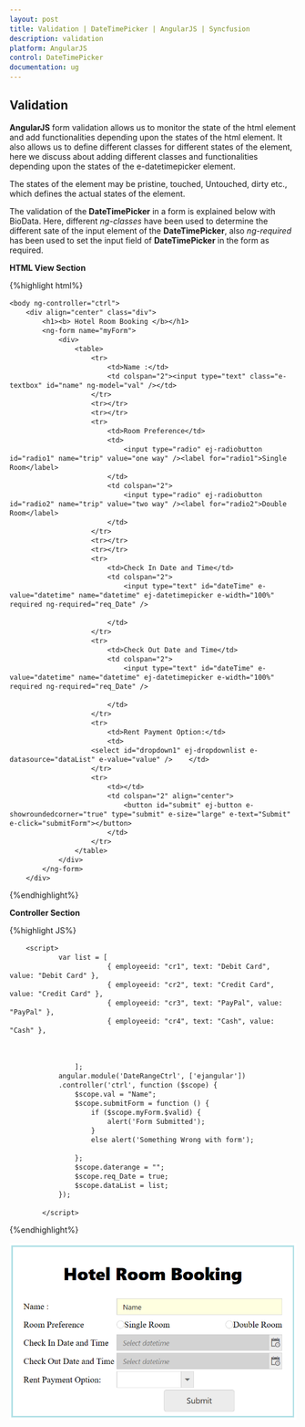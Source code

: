 ```yaml
---
layout: post
title: Validation | DateTimePicker | AngularJS | Syncfusion
description: validation
platform: AngularJS
control: DateTimePicker
documentation: ug
---
```

## Validation

**AngularJS** form validation allows us to monitor the state of the html element and add functionalities depending upon the states of the html element. It also allows us to define different classes for different states of the element, here we discuss about adding different classes and functionalities depending upon the states of the e-datetimepicker element.

The states of the element may be pristine, touched, Untouched, dirty etc., which defines the actual states of the element.

The validation of the **DateTimePicker** in a form is explained below with BioData. Here, different *ng-classes* have been used to determine the different sate of the input element of the **DateTimePicker**, also *ng-required* has been used to set the input field of **DateTimePicker** in the form as required.

**HTML View Section**

{%highlight html%}

    <body ng-controller="ctrl">
        <div align="center" class="div">
            <h1><b> Hotel Room Booking </b></h1>
            <ng-form name="myForm">
                <div>
                    <table>
                        <tr>
                            <td>Name :</td>
                            <td colspan="2"><input type="text" class="e-textbox" id="name" ng-model="val" /></td>
                        </tr>
                        <tr></tr>
                        <tr></tr>
                        <tr>
                            <td>Room Preference</td>
                            <td>
                                <input type="radio" ej-radiobutton id="radio1" name="trip" value="one way" /><label for="radio1">Single Room</label>
                            </td>
                            <td colspan="2">
                                <input type="radio" ej-radiobutton id="radio2" name="trip" value="two way" /><label for="radio2">Double Room</label>
                            </td>
                        </tr>
                        <tr></tr>
                        <tr></tr>
                        <tr>
                            <td>Check In Date and Time</td>
                            <td colspan="2">
                                <input type="text" id="dateTime" e-value="datetime" name="datetime" ej-datetimepicker e-width="100%" required ng-required="req_Date" />

                            </td>
                        </tr>
                        <tr>
                            <td>Check Out Date and Time</td>
                            <td colspan="2">
                                <input type="text" id="dateTime" e-value="datetime" name="datetime" ej-datetimepicker e-width="100%" required ng-required="req_Date" />

                            </td>
                        </tr>
                        <tr>
                            <td>Rent Payment Option:</td>
                            <td>
                        <select id="dropdown1" ej-dropdownlist e-datasource="dataList" e-value="value" />    </td>
                        </tr>
                        <tr>
                            <td></td>
                            <td colspan="2" align="center">
                                <button id="submit" ej-button e-showroundedcorner="true" type="submit" e-size="large" e-text="Submit" e-click="submitForm"></button>
                            </td>
                        </tr>
                    </table>
                </div>
            </ng-form>
        </div>


{%endhighlight%}

**Controller Section**

{%highlight JS%}

        <script>
                var list = [
                            { employeeid: "cr1", text: "Debit Card", value: "Debit Card" },
                            { employeeid: "cr2", text: "Credit Card", value: "Credit Card" },
                            { employeeid: "cr3", text: "PayPal", value: "PayPal" },
                            { employeeid: "cr4", text: "Cash", value: "Cash" },
                            
                            
                            
                    ];
                angular.module('DateRangeCtrl', ['ejangular'])
                .controller('ctrl', function ($scope) {
                    $scope.val = "Name";
                    $scope.submitForm = function () {
                        if ($scope.myForm.$valid) {
                            alert('Form Submitted');
                        }
                        else alert('Something Wrong with form');

                    };
                    $scope.daterange = "";
                    $scope.req_Date = true;
                    $scope.dataList = list;
                });
                
            </script>


{%endhighlight%}

![Validation](validation_images/datetime8.png)
